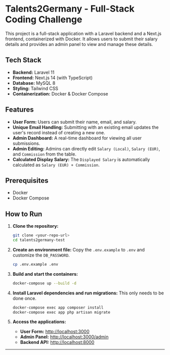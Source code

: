 # Talents2Germany - Full-Stack Coding Challenge

This project is a full-stack application with a Laravel backend and a Next.js frontend, containerized with Docker. It allows users to submit their salary details and provides an admin panel to view and manage these details.

## Tech Stack

-   **Backend:** Laravel 11
-   **Frontend:** Next.js 14 (with TypeScript)
-   **Database:** MySQL 8
-   **Styling:** Tailwind CSS
-   **Containerization:** Docker & Docker Compose

## Features

-   **User Form:** Users can submit their name, email, and salary.
-   **Unique Email Handling:** Submitting with an existing email updates the user's record instead of creating a new one.
-   **Admin Dashboard:** A real-time dashboard for viewing all user submissions.
-   **Admin Editing:** Admins can directly edit `Salary (Local)`, `Salary (EUR)`, and `Commission` from the table.
-   **Calculated Display Salary:** The `Displayed Salary` is automatically calculated as `Salary (EUR) + Commission`.

## Prerequisites

-   Docker
-   Docker Compose

## How to Run

1.  **Clone the repository:**
    ```bash
    git clone <your-repo-url>
    cd talents2germany-test
    ```

2.  **Create an environment file:**
    Copy the `.env.example` to `.env` and customize the `DB_PASSWORD`.
    ```bash
    cp .env.example .env
    ```

3.  **Build and start the containers:**
    ```bash
    docker-compose up --build -d
    ```

4.  **Install Laravel dependencies and run migrations:**
    This only needs to be done once.
    ```bash
    docker-compose exec app composer install
    docker-compose exec app php artisan migrate
    ```

5.  **Access the applications:**
    -   **User Form:** [http://localhost:3000](http://localhost:3000)
    -   **Admin Panel:** [http://localhost:3000/admin](http://localhost:3000/admin)
    -   **Backend API:** [http://localhost:8000](http://localhost:8000)

---